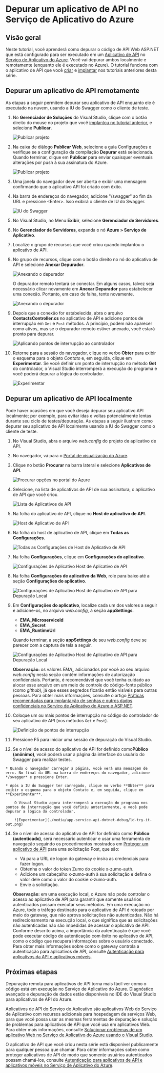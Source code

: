 <properties 
	pageTitle="Depurar um aplicativo de API no Serviço de Aplicativo do Azure" 
	description="Saiba como depurar um aplicativo de API enquanto ele é executado no Serviço de Aplicativo do Azure, usando o Visual Studio." 
	services="app-service\api" 
	documentationCenter=".net" 
	authors="bradygaster" 
	manager="wpickett" 
	editor="jimbe"/>

<tags 
	ms.service="app-service-api" 
	ms.workload="web" 
	ms.tgt_pltfrm="dotnet" 
	ms.devlang="na" 
	ms.topic="article" 
	ms.date="07/08/2015" 
	ms.author="bradyg;tarcher"/>

# Depurar um aplicativo de API no Serviço de Aplicativo do Azure

## Visão geral

Neste tutorial, você aprenderá como depurar o código de API Web ASP.NET que está configurado para ser executado em um [Aplicativo de API](app-service-api-apps-why-best-platform.md) no [Serviço de Aplicativo do Azure](../app-service/app-service-value-prop-what-is.md). Você vai depurar ambos localmente e remotamente (enquanto ele é executado no Azure). O tutorial funciona com o aplicativo de API que você [criar](app-service-dotnet-create-api-app.md) e [implantar](app-service-dotnet-deploy-api-app.md) nos tutoriais anteriores desta série.

## Depurar um aplicativo de API remotamente 

As etapas a seguir permitem depurar seu aplicativo de API enquanto ele é executado na nuvem, usando a IU do Swagger como o cliente de teste.

1. No **Gerenciador de Soluções** do Visual Studio, clique com o botão direito do mouse no projeto que você [implantou no tutorial anterior](app-service-dotnet-deploy-api-app.md), e selecione **Publicar**.

	![Publicar projeto](./media/app-service-api-dotnet-debug/rd-publish.png)

2. Na caixa de diálogo **Publicar Web**, selecione a guia Configurações e verifique se a configuração da compilação **Depurar** está selecionada. Quando terminar, clique em **Publicar** para enviar quaisquer eventuais alterações por push à sua assinatura do Azure.

	![Publicar projeto](./media/app-service-api-dotnet-debug/rd-debug-publish.png)

3. Uma janela do navegador deve ser aberta e exibir uma mensagem confirmando que o aplicativo API foi criado com êxito.

4. Na barra de endereços do navegador, adicione "/swagger" ao fim da URL e pressione &lt;Enter>. Isso exibirá o cliente de IU do Swagger.

	![IU do Swagger](./media/app-service-api-dotnet-debug/rd-swagger-ui.png)

5. No Visual Studio, no Menu **Exibir**, selecione **Gerenciador de Servidores**.

6. No **Gerenciador de Servidores**, expanda o nó **Azure > Serviço de Aplicativo**.

7. Localize o grupo de recursos que você criou quando implantou o aplicativo de API.

8. No grupo de recursos, clique com o botão direito no nó do aplicativo de API e selecione **Anexar Depurador**.

	![Anexando o depurador](./media/app-service-api-dotnet-debug/rd-attach-debugger.png)

	O depurador remoto tentará se conectar. Em alguns casos, talvez seja necessário clicar novamente em **Anexar Depurador** para estabelecer uma conexão. Portanto, em caso de falha, tente novamente.

	![Anexando o depurador](./media/app-service-api-dotnet-debug/rd-attaching.png)

9. Depois que a conexão for estabelecida, abra o arquivo **ContactsController.cs** no aplicativo de API e adicione pontos de interrupção em `Get` e `Post` métodos. A princípio, podem não aparecer como ativos, mas se o depurador remoto estiver anexado, você estará pronto para depurar.

	![Aplicando pontos de interrupção ao controlador](./media/app-service-api-dotnet-debug/rd-breakpoints.png)

10. Retorne para a sessão do navegador, clique no verbo **Obter** para exibir o esquema para o objeto *Contato* e, em seguida, clique em **Experimentar**. Se você definir um ponto de interrupção no método **Get** do controlador, o Visual Studio interromperá a execução do programa e você poderá depurar a lógica do controlador.

	![Experimentar](./media/app-service-api-dotnet-debug/rd-try-it-out.png)

## Depurar um aplicativo de API localmente 

Pode haver ocasiões em que você deseja depurar seu aplicativo API localmente; por exemplo, para evitar idas e voltas potencialmente lentas durante seu ciclo de testes/depuração. As etapas a seguir ilustram como depurar seu aplicativo de API localmente usando a IU do Swagger como o cliente de teste.

1. No Visual Studio, abra o arquivo *web.config* do projeto de aplicativo de API. 
 
2. No navegador, vá para o [Portal de visualização do Azure](https://portal.azure.com).

3. Clique no botão **Procurar** na barra lateral e selecione **Aplicativos de API**.

	![Procurar opções no portal do Azure](./media/app-service-api-dotnet-debug/ld-browse.png)

4. Selecione, na lista de aplicativos de API de sua assinatura, o aplicativo de API que você criou.

	![Lista de Aplicativos de API](./media/app-service-api-dotnet-debug/ld-api-app-list.png)

5. Na folha do aplicativo de API, clique no **Host de aplicativo de API**.

	![Host de Aplicativo de API](./media/app-service-api-dotnet-debug/ld-api-app-blade-api-app-host.png)

6. Na folha do host de aplicativo de API, clique em **Todas as Configurações**.

	![Todas as Configurações de Host de Aplicativo de API](./media/app-service-api-dotnet-debug/ld-api-app-host-all-settings.png)

7. Na folha **Configurações**, clique em **Configurações do aplicativo**.

	![Configurações de Aplicativo Host de Aplicativo de API](./media/app-service-api-dotnet-debug/ld-application-settings.png)

8. Na folha **Configurações de aplicativo da Web**, role para baixo até a seção **Configurações do aplicativo**.

	![Configurações de Aplicativo Host de Aplicativo de API para Depuração Local](./media/app-service-api-dotnet-debug/ld-app-settings-for-local-debugging.png)

9. Em **Configurações do aplicativo**, localize cada um dos valores a seguir e adicione-os, no arquivo *web.config*, à seção **appSettings**.
	- **EMA\_MicroserviceId**
	- **EMA\_Secret**
	- **EMA\_RuntimeUrl**

	Quando terminar, a seção **appSettings** de seu *web.config* deve se parecer com a captura de tela a seguir.

	![Configurações de Aplicativo Host de Aplicativo de API para Depuração Local](./media/app-service-api-dotnet-debug/ld-debug-settings.png)

	**Observação:** os valores *EMA\_* adicionados por você ao seu arquivo *web.config* nesta seção contêm informações de autorização confidenciais. Portanto, é recomendável que você tenha cuidado ao alocar esse arquivo em um meio de controle do código-fonte público (como *github*), já que esses segredos ficarão então visíveis para outras pessoas. Para obter mais informações, consulte o artigo [Práticas recomendadas para implantação de senhas e outros dados confidenciais no Serviço de Aplicativo do Azure e ASP.NET](http://www.asp.net/identity/overview/features-api/best-practices-for-deploying-passwords-and-other-sensitive-data-to-aspnet-and-azure).

10. Coloque um ou mais pontos de interrupção no código do controlador do seu aplicativo de API (nos métodos `Get` e `Post`).

	![Definição de pontos de interrupção](./media/app-service-api-dotnet-debug/ld-breakpoints.png)

11. Pressione F5 para iniciar uma sessão de depuração do Visual Studio.
 
13.  Se o nível de acesso do aplicativo de API for definido como**Público (anônimo)**, você poderá usar a página da interface do usuário do Swagger para realizar testes.

	* Quando o navegador carregar a página, você verá uma mensagem de erro. No final da URL na barra de endereços do navegador, adicione */swagger* e pressione Enter.

	* Após a IU do Swagger ter carregado, clique no verbo **Obter** para exibir o esquema para o objeto Contato e, em seguida, clique em **Experimentar**.

		O Visual Studio agora interromperá a execução do programa nos pontos de interrupção que você definiu anteriormente, e você pode depurar a lógica do controlador.

		![Experimentar](./media/app-service-api-dotnet-debug/ld-try-it-out.png)

14.	Se o nível de acesso do aplicativo de API for definido como **Público (autenticado)**, será necessário autenticar e usar uma ferramenta de navegação seguindo os procedimentos mostrados em [Proteger um aplicativo de API](app-service-api-dotnet-add-authentication.md#use-postman-to-send-a-post-request) para uma solicitação Post, que são:

	* Vá para a URL de logon do gateway e insira as credenciais para fazer logon.
	* Obtenha o valor do token Zumo do cookie x-zumo-auth.
	* Adicione um cabeçalho x-zumo-auth à sua solicitação e defina o valor dele como o valor do cookie x-zumo-auth.
	* Envie a solicitação.

	**Observação:** em uma execução local, o Azure não pode controlar o acesso ao aplicativo de API para garantir que somente usuários autenticados possam executar seus métodos. Em uma execução no Azure, todo o tráfego destinado para o aplicativo de API é roteado por meio do gateway, que não aprova solicitações não autenticadas. Não há redirecionamento na execução local, o que significa que as solicitações não autenticadas não são impedidas de acessar o aplicativo de API. Conforme descrito acima, a importância da autenticação é que você pode executar código de autenticação com êxito no aplicativo de API, como o código que recupera informações sobre o usuário conectado. Para obter mais informações sobre como o gateway controla a autenticação para aplicativos de API, consulte [Autenticação para aplicativos da API e aplicativos móveis](../app-service/app-service-authentication-overview.md#azure-app-service-gateway).

## Próximas etapas

Depuração remota para aplicativos de API torna mais fácil ver como o código está em execução no Serviço de Aplicativo do Azure. Diagnóstico avançado e depuração de dados estão disponíveis no IDE do Visual Studio para aplicativos de API do Azure.

Aplicativos de API do Serviço de Aplicativo são aplicativos Web do Serviço de Aplicativo com recursos adicionais para hospedagem de serviços Web, para que você possa usar as mesmas ferramentas de depuração e solução de problemas para aplicativos de API que você usa em aplicativos Web. Para obter mais informações, consulte [Solucionar problemas de um aplicativo Web no Serviço de Aplicativo do Azure usando o Visual Studio](../app-service-web/web-sites-dotnet-troubleshoot-visual-studio.md).

O aplicativo de API que você criou nesta série está disponível publicamente para qualquer pessoa que chamar. Para obter informações sobre como proteger aplicativos de API de modo que somente usuários autenticados possam chamá-los, consulte [Autenticação para aplicativos de API e aplicativos móveis no Serviço de Aplicativo do Azure](../app-service/app-service-authentication-overview.md).
 

<!---HONumber=July15_HO5-->